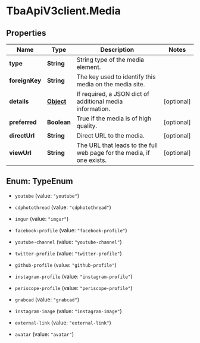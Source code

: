 # TbaApiV3client.Media

## Properties

Name | Type | Description | Notes
------------ | ------------- | ------------- | -------------
**type** | **String** | String type of the media element. | 
**foreignKey** | **String** | The key used to identify this media on the media site. | 
**details** | [**Object**](.md) | If required, a JSON dict of additional media information. | [optional] 
**preferred** | **Boolean** | True if the media is of high quality. | [optional] 
**directUrl** | **String** | Direct URL to the media. | [optional] 
**viewUrl** | **String** | The URL that leads to the full web page for the media, if one exists. | [optional] 



## Enum: TypeEnum


* `youtube` (value: `"youtube"`)

* `cdphotothread` (value: `"cdphotothread"`)

* `imgur` (value: `"imgur"`)

* `facebook-profile` (value: `"facebook-profile"`)

* `youtube-channel` (value: `"youtube-channel"`)

* `twitter-profile` (value: `"twitter-profile"`)

* `github-profile` (value: `"github-profile"`)

* `instagram-profile` (value: `"instagram-profile"`)

* `periscope-profile` (value: `"periscope-profile"`)

* `grabcad` (value: `"grabcad"`)

* `instagram-image` (value: `"instagram-image"`)

* `external-link` (value: `"external-link"`)

* `avatar` (value: `"avatar"`)




